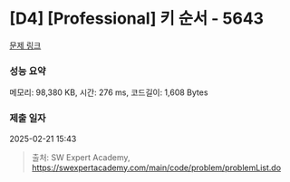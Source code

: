 # [D4] [Professional] 키 순서 - 5643 

[문제 링크](https://swexpertacademy.com/main/code/problem/problemDetail.do?contestProbId=AWXQsLWKd5cDFAUo) 

### 성능 요약

메모리: 98,380 KB, 시간: 276 ms, 코드길이: 1,608 Bytes

### 제출 일자

2025-02-21 15:43



> 출처: SW Expert Academy, https://swexpertacademy.com/main/code/problem/problemList.do